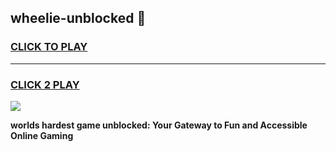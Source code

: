 
## wheelie-unblocked 👋
<h3>
<a href="https://premium.freeplayer.one?title=wheelie-unblocked&ref=14F">CLICK TO PLAY</a></h3>
<hr>

<h3>
<a href="https://premium.freeplayer.one?title=wheelie-unblocked&ref=14F">CLICK 2 PLAY</a>
  
</h3>

<a href="https://premium.freeplayer.one?title=wheelie-unblocked&ref=12F/"><img src="https://clearcache.store/games.png"></a>


**worlds hardest game unblocked: Your Gateway to Fun and Accessible Online Gaming**
